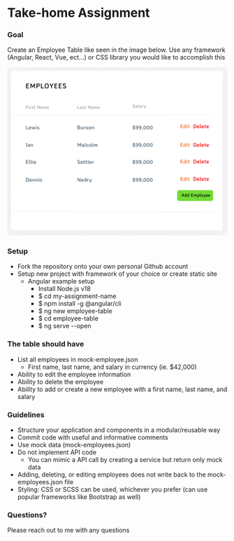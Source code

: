 # Take-home Assignment #

### Goal
Create an Employee Table like seen in the image below. Use any framework (Angular, React, Vue, ect...) or CSS library you would like to accomplish this

![](employee-table-example.png)

### Setup ###
* Fork the repository onto your own personal Github account
* Setup new project with framework of your choice or create static site
  * Angular example setup
      * Install Node.js v18
      * $ cd my-assignment-name
      * $ npm install -g @angular/cli
      * $ ng new employee-table
      * $ cd employee-table
      * $ ng serve --open

### The table should have ###
* List all employees in mock-employee.json
  * First name, last name, and salary in currency (ie. $42,000)
* Ability to edit the employee information
* Ability to delete the employee
* Ability to add or create a new employee with a first name, last name, and salary

### Guidelines ###
* Structure your application and components in a modular/reusable way
* Commit code with useful and informative comments
* Use mock data (mock-employees.json)
* Do not implement API code
  * You can mimic a API call by creating a service but return only mock data
* Adding, deleting, or editing employees does not write back to the mock-employees.json file
* Styling: CSS or SCSS can be used, whichever you prefer (can use popular frameworks like Bootstrap as well)

### Questions? ###
Please reach out to me with any questions